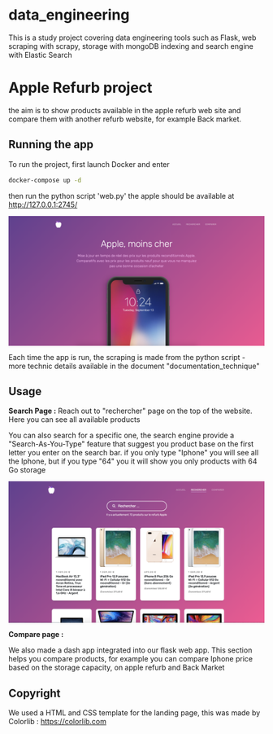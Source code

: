 # data_engineering
This is a study project covering data engineering tools such as Flask, web scraping with scrapy, storage with mongoDB indexing and search engine with Elastic Search

# Apple Refurb project
the aim is to show products available in the apple refurb web site and compare them with another refurb website, for example Back market.

## Running the app

To run the project, first launch Docker and enter
```bash
docker-compose up -d
```
then run the python script 'web.py'
the apple should be available at http://127.0.0.1:2745/

<p align= "center">
<img src="img/landingPage.png"  align="middle">
</p>

Each time the app is run, the scraping is made from the python script - more technic details available in the document "documentation_technique"

## Usage

__Search Page :__
Reach out to "rechercher" page on the top of the website. Here you can see all available products

You can also search for a specific one, the search engine provide a "Search-As-You-Type" feature that suggest you product base on the first letter you enter on the search bar.
if you only type "Iphone" you will see all the Iphone, but if you type "64" you it will show you only products with 64 Go storage

<p align= "center">
<img src="img/searchPage.png"  align="middle">
</p>

__Compare page :__

We also made a dash app integrated into our flask web app. This section helps you compare products, for example you can compare Iphone price based on the storage capacity, on apple refurb and Back Market

## Copyright
We used a HTML and CSS template for the landing page, this was made by Colorlib : https://colorlib.com